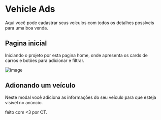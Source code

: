 # Vehicle Ads

Aqui você pode cadastrar seus veículos com todos os detalhes possíveis para uma boa venda.

## Pagina inicial

Iniciando o projeto por esta pagina home, onde apresenta os cards de carros e botões para adicionar e filtrar.

![image](https://user-images.githubusercontent.com/92460525/178401316-4a583b6f-86a8-40dd-a524-cfb76066ac9d.png)

## Adionando um veículo

Neste modal você adiciona as informações do seu veículo para que esteja visivel no anúncio.

feito com <3 por CT.
